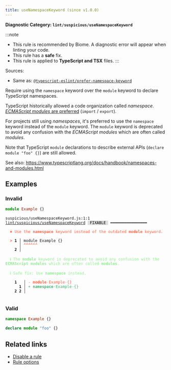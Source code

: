 ```yaml
---
title: useNamespaceKeyword (since v1.0.0)
---
```


**Diagnostic Category: `lint/suspicious/useNamespaceKeyword`**

:::note
- This rule is recommended by Biome. A diagnostic error will appear when linting your code.
- This rule has a **safe** fix.
- This rule is applied to **TypeScript and TSX** files.
:::

Sources: 
- Same as: <a href="https://typescript-eslint.io/rules/prefer-namespace-keyword" target="_blank"><code>@typescript-eslint/prefer-namespace-keyword</code></a>

Require using the `namespace` keyword over the `module` keyword to declare TypeScript namespaces.

TypeScript historically allowed a code organization called _namespace_.
[_ECMAScript modules_ are preferred](https://www.typescriptlang.org/docs/handbook/2/modules.html#typescript-namespaces) (`import` / `export`).

For projects still using _namespaces_, it's preferred to use the `namespace` keyword instead of the `module` keyword.
The `module` keyword is deprecated to avoid any confusion with the _ECMAScript modules_ which are often called _modules_.

Note that TypeScript `module` declarations to describe external APIs (`declare module "foo" {}`) are still allowed.

See also: https://www.typescriptlang.org/docs/handbook/namespaces-and-modules.html

## Examples

### Invalid

```ts
module Example {}
```

<pre class="language-text"><code class="language-text">suspicious/useNamespaceKeyword.js:1:1 <a href="https://biomejs.dev/linter/rules/use-namespace-keyword">lint/suspicious/useNamespaceKeyword</a> <span style="color: #000; background-color: #ddd;"> FIXABLE </span> ━━━━━━━━━━━━━━━━

<strong><span style="color: Tomato;">  </span></strong><strong><span style="color: Tomato;">✖</span></strong> <span style="color: Tomato;">Use the </span><span style="color: Tomato;"><strong>namespace</strong></span><span style="color: Tomato;"> keyword instead of the outdated </span><span style="color: Tomato;"><strong>module</strong></span><span style="color: Tomato;"> keyword.</span>
  
<strong><span style="color: Tomato;">  </span></strong><strong><span style="color: Tomato;">&gt;</span></strong> <strong>1 │ </strong>module Example {}
   <strong>   │ </strong><strong><span style="color: Tomato;">^</span></strong><strong><span style="color: Tomato;">^</span></strong><strong><span style="color: Tomato;">^</span></strong><strong><span style="color: Tomato;">^</span></strong><strong><span style="color: Tomato;">^</span></strong><strong><span style="color: Tomato;">^</span></strong>
    <strong>2 │ </strong>
  
<strong><span style="color: lightgreen;">  </span></strong><strong><span style="color: lightgreen;">ℹ</span></strong> <span style="color: lightgreen;">The </span><span style="color: lightgreen;"><strong>module</strong></span><span style="color: lightgreen;"> keyword is deprecated to avoid any confusion with the </span><span style="color: lightgreen;"><strong>ECMAScript modules</strong></span><span style="color: lightgreen;"> which are often called </span><span style="color: lightgreen;"><strong>modules</strong></span><span style="color: lightgreen;">.</span>
  
<strong><span style="color: lightgreen;">  </span></strong><strong><span style="color: lightgreen;">ℹ</span></strong> <span style="color: lightgreen;">Safe fix</span><span style="color: lightgreen;">: </span><span style="color: lightgreen;">Use </span><span style="color: lightgreen;"><strong>namespace</strong></span><span style="color: lightgreen;"> instead.</span>
  
    <strong>1</strong>  <strong> │ </strong><span style="color: Tomato;">-</span> <span style="color: Tomato;"><strong>m</strong></span><span style="color: Tomato;"><strong>o</strong></span><span style="color: Tomato;"><strong>d</strong></span><span style="color: Tomato;"><strong>u</strong></span><span style="color: Tomato;"><strong>l</strong></span><span style="color: Tomato;"><strong>e</strong></span><span style="color: Tomato;"><span style="opacity: 0.8;">·</span></span><span style="color: Tomato;">E</span><span style="color: Tomato;">x</span><span style="color: Tomato;">a</span><span style="color: Tomato;">m</span><span style="color: Tomato;">p</span><span style="color: Tomato;">l</span><span style="color: Tomato;">e</span><span style="color: Tomato;"><span style="opacity: 0.8;">·</span></span><span style="color: Tomato;">{</span><span style="color: Tomato;">}</span>
      <strong>1</strong><strong> │ </strong><span style="color: MediumSeaGreen;">+</span> <span style="color: MediumSeaGreen;"><strong>n</strong></span><span style="color: MediumSeaGreen;"><strong>a</strong></span><span style="color: MediumSeaGreen;"><strong>m</strong></span><span style="color: MediumSeaGreen;"><strong>e</strong></span><span style="color: MediumSeaGreen;"><strong>s</strong></span><span style="color: MediumSeaGreen;"><strong>p</strong></span><span style="color: MediumSeaGreen;"><strong>a</strong></span><span style="color: MediumSeaGreen;"><strong>c</strong></span><span style="color: MediumSeaGreen;"><strong>e</strong></span><span style="color: MediumSeaGreen;"><span style="opacity: 0.8;">·</span></span><span style="color: MediumSeaGreen;">E</span><span style="color: MediumSeaGreen;">x</span><span style="color: MediumSeaGreen;">a</span><span style="color: MediumSeaGreen;">m</span><span style="color: MediumSeaGreen;">p</span><span style="color: MediumSeaGreen;">l</span><span style="color: MediumSeaGreen;">e</span><span style="color: MediumSeaGreen;"><span style="opacity: 0.8;">·</span></span><span style="color: MediumSeaGreen;">{</span><span style="color: MediumSeaGreen;">}</span>
    <strong>2</strong> <strong>2</strong><strong> │ </strong>  
  
</code></pre>

### Valid

```ts
namespace Example {}
```

```ts
declare module "foo" {}
```

## Related links

- [Disable a rule](/linter/#disable-a-lint-rule)
- [Rule options](/linter/#rule-options)
